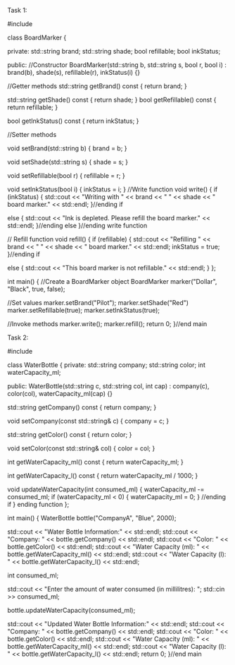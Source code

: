 
Task 1:

#include

class BoardMarker {

private: std::string brand; std::string shade; bool refillable; bool inkStatus;

public: //Constructor BoardMarker(std::string b, std::string s, bool r, bool i) : brand(b), shade(s), refillable(r), inkStatus(i) {}

//Getter methods 
  std::string getBrand() const {
  return brand; 
  } 

std::string getShade() const { 
return shade; 
} 
bool getRefillable() const { return refillable; }

bool getInkStatus() const { return inkStatus; }

//Setter methods

void setBrand(std::string b) { brand = b; }

void setShade(std::string s) { shade = s; }

void setRefillable(bool r) { refillable = r; }

void setInkStatus(bool i) { 
 inkStatus = i;
 } 
//Write function void write() { if (inkStatus) { std::cout << "Writing with " << brand << " " << shade << " board marker." << std::endl; }//ending if

else { 
 std::cout << "Ink is depleted. Please refill the board marker." << std::endl;
}//ending else
}//ending write function

// Refill function void refill() { if (refillable) { std::cout << "Refilling " << brand << " " << shade << " board marker." << std::endl; inkStatus = true; }//ending if

else { std::cout << "This board marker is not refillable." << std::endl; } };

int main() { //Create a BoardMarker object BoardMarker marker("Dollar", "Black", true, false);

//Set values marker.setBrand("Pilot"); marker.setShade("Red") marker.setRefillable(true); marker.setInkStatus(true);

//Invoke methods marker.write(); marker.refill(); return 0; }//end main

Task 2:

#include

class WaterBottle { private: std::string company; std::string color; int waterCapacity_ml;

public: WaterBottle(std::string c, std::string col, int cap) : company(c), color(col), waterCapacity_ml(cap) {}

std::string getCompany() const { return company; }

void setCompany(const std::string& c) { company = c; }

std::string getColor() const { return color; }

void setColor(const std::string& col) { color = col; }

int getWaterCapacity_ml() const { return waterCapacity_ml; }

int getWaterCapacity_l() const { return waterCapacity_ml / 1000; }

void updateWaterCapacity(int consumed_ml) { waterCapacity_ml -= consumed_ml; if (waterCapacity_ml < 0) { waterCapacity_ml = 0; } //ending if } ending function };

int main() { WaterBottle bottle("CompanyA", "Blue", 2000);

std::cout << "Water Bottle Information:" << std::endl; std::cout << "Company: " << bottle.getCompany() << std::endl; std::cout << "Color: " << bottle.getColor() << std::endl; std::cout << "Water Capacity (ml): " << bottle.getWaterCapacity_ml() << std::endl; std::cout << "Water Capacity (l): " << bottle.getWaterCapacity_l() << std::endl;

int consumed_ml;

std::cout << "Enter the amount of water consumed (in millilitres): "; std::cin >> consumed_ml;

bottle.updateWaterCapacity(consumed_ml);

std::cout << "Updated Water Bottle Information:" << std::endl; std::cout << "Company: " << bottle.getCompany() << std::endl; std::cout << "Color: " << bottle.getColor() << std::endl; std::cout << "Water Capacity (ml): " << bottle.getWaterCapacity_ml() << std::endl; std::cout << "Water Capacity (l): " << bottle.getWaterCapacity_l() << std::endl; return 0; }//end main
